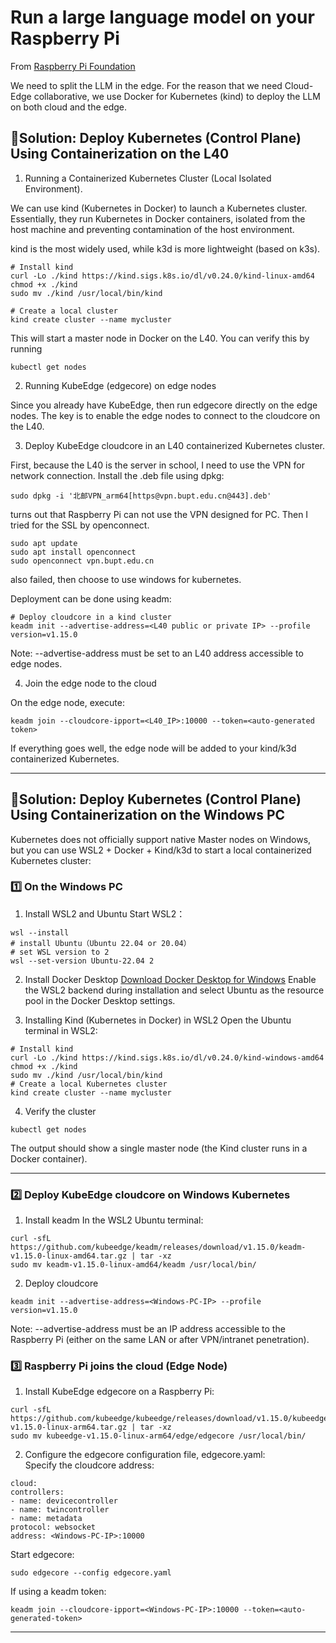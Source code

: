 # Run a large language model on your Raspberry Pi

From [Raspberry Pi Foundation](https://projects.raspberrypi.org/en/projects/llm-rpi/4)

We need to split the LLM in the edge. For the reason that we need Cloud-Edge collaborative, we use Docker for Kubernetes (kind) to deploy the LLM on both cloud and the edge.

## 🔹Solution: Deploy Kubernetes (Control Plane) Using Containerization on the L40

1. Running a Containerized Kubernetes Cluster (Local Isolated Environment).  

We can use kind (Kubernetes in Docker) to launch a Kubernetes cluster. Essentially, they run Kubernetes in Docker containers, isolated from the host machine and preventing contamination of the host environment.

kind is the most widely used, while k3d is more lightweight (based on k3s).

```
# Install kind
curl -Lo ./kind https://kind.sigs.k8s.io/dl/v0.24.0/kind-linux-amd64
chmod +x ./kind
sudo mv ./kind /usr/local/bin/kind

# Create a local cluster
kind create cluster --name mycluster
```

This will start a master node in Docker on the L40. You can verify this by running
```
kubectl get nodes
```

2. Running KubeEdge (edgecore) on edge nodes  

Since you already have KubeEdge, then run edgecore directly on the edge nodes. The key is to enable the edge nodes to connect to the cloudcore on the L40.

3. Deploy KubeEdge cloudcore in an L40 containerized Kubernetes cluster.  

First, because the L40 is the server in school, I need to use the VPN for network connection. Install the .deb file using dpkg:
```
sudo dpkg -i '北邮VPN_arm64[https@vpn.bupt.edu.cn@443].deb'
```
turns out that Raspberry Pi can not use the VPN designed for PC. Then I tried for the SSL by openconnect.
```
sudo apt update
sudo apt install openconnect
sudo openconnect vpn.bupt.edu.cn
```
also failed, then choose to use windows for kubernetes.

Deployment can be done using keadm:

```
# Deploy cloudcore in a kind cluster
keadm init --advertise-address=<L40 public or private IP> --profile version=v1.15.0
```
Note: --advertise-address must be set to an L40 address accessible to edge nodes.

4. Join the edge node to the cloud  

On the edge node, execute:
```
keadm join --cloudcore-ipport=<L40_IP>:10000 --token=<auto-generated token>
```
If everything goes well, the edge node will be added to your kind/k3d containerized Kubernetes.

---

## 🔹Solution: Deploy Kubernetes (Control Plane) Using Containerization on the Windows PC
Kubernetes does not officially support native Master nodes on Windows, but you can use WSL2 + Docker + Kind/k3d to start a local containerized Kubernetes cluster:

### 1️⃣ On the Windows PC
1. Install WSL2 and Ubuntu
Start WSL2：
```
wsl --install
# install Ubuntu（Ubuntu 22.04 or 20.04）
# set WSL version to 2
wsl --set-version Ubuntu-22.04 2
```

2. Install Docker Desktop
[Download Docker Desktop for Windows](https://www.docker.com/products/docker-desktop)
Enable the WSL2 backend during installation and select Ubuntu as the resource pool in the Docker Desktop settings.

3. Installing Kind (Kubernetes in Docker) in WSL2
Open the Ubuntu terminal in WSL2:
```
# Install kind
curl -Lo ./kind https://kind.sigs.k8s.io/dl/v0.24.0/kind-windows-amd64
chmod +x ./kind
sudo mv ./kind /usr/local/bin/kind
# Create a local Kubernetes cluster
kind create cluster --name mycluster
```

4. Verify the cluster
```
kubectl get nodes
```
The output should show a single master node (the Kind cluster runs in a Docker container).

---
### 2️⃣ Deploy KubeEdge cloudcore on Windows Kubernetes
1. Install keadm
In the WSL2 Ubuntu terminal:
```
curl -sfL https://github.com/kubeedge/keadm/releases/download/v1.15.0/keadm-v1.15.0-linux-amd64.tar.gz | tar -xz
sudo mv keadm-v1.15.0-linux-amd64/keadm /usr/local/bin/
```

2. Deploy cloudcore
```
keadm init --advertise-address=<Windows-PC-IP> --profile version=v1.15.0
```
Note: --advertise-address must be an IP address accessible to the Raspberry Pi (either on the same LAN or after VPN/intranet penetration).


### 3️⃣ Raspberry Pi joins the cloud (Edge Node)
1. Install KubeEdge edgecore on a Raspberry Pi:
```
curl -sfL https://github.com/kubeedge/kubeedge/releases/download/v1.15.0/kubeedge-v1.15.0-linux-arm64.tar.gz | tar -xz
sudo mv kubeedge-v1.15.0-linux-arm64/edge/edgecore /usr/local/bin/
```
2. Configure the edgecore configuration file, edgecore.yaml:  
Specify the cloudcore address:
```
cloud:
controllers:
- name: devicecontroller
- name: twincontroller
- name: metadata
protocol: websocket
address: <Windows-PC-IP>:10000
```
Start edgecore:
```
sudo edgecore --config edgecore.yaml
```
If using a keadm token:
```
keadm join --cloudcore-ipport=<Windows-PC-IP>:10000 --token=<auto-generated-token>
```

---
